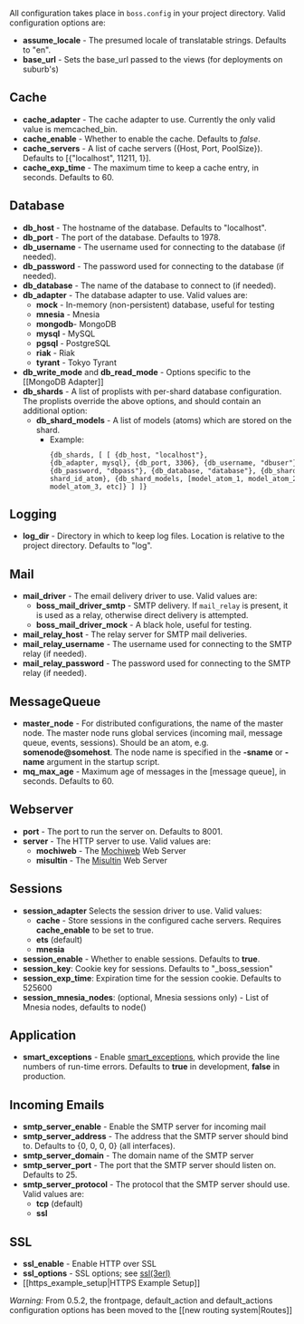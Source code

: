 All configuration takes place in <code>boss.config</code> in your project directory. Valid configuration options are:

* **assume_locale** - The presumed locale of translatable strings. Defaults to "en".
* **base_url** - Sets the base_url passed to the views (for deployments on suburb's)

## Cache

* **cache_adapter** - The cache adapter to use. Currently the only valid value is memcached_bin.
* **cache_enable** - Whether to enable the cache. Defaults to _false_.
* **cache_servers** - A list of cache servers ({Host, Port, PoolSize}). Defaults to [{"localhost", 11211, 1}]. 
* **cache_exp_time** - The maximum time to keep a cache entry, in seconds. Defaults to 60.

## Database

* **db_host** - The hostname of the database. Defaults to "localhost".
* **db_port** - The port of the database. Defaults to 1978.
* **db_username** - The username used for connecting to the database (if needed).
* **db_password** - The password used for connecting to the database (if needed).
* **db_database** - The name of the database to connect to (if needed).
* **db_adapter** - The database adapter to use. Valid values are:
  * **mock** - In-memory (non-persistent) database, useful for testing
  * **mnesia** - Mnesia
  * **mongodb**- MongoDB
  * **mysql** - MySQL
  * **pgsql** - PostgreSQL
  * **riak** - Riak
  * **tyrant** - Tokyo Tyrant
* **db_write_mode** and **db_read_mode** - Options specific to the [[MongoDB Adapter]]
* **db_shards** - A list of proplists with per-shard database configuration. The proplists override the above options, and should contain an additional option: 
  * **db_shard_models** - A list of models (atoms) which are stored on the shard.
    * Example:
        <code><pre>{db_shards, [ 
            [ 
                {db_host, "localhost"}, 
                {db_adapter, mysql}, 
                {db_port, 3306}, 
                {db_username, "dbuser"}, 
                {db_password, "dbpass"}, 
                {db_database, "database"},
                {db_shard_id, shard_id_atom}, 
                {db_shard_models, [model_atom_1, model_atom_2, model_atom_3, etc]} 
            ] 
        ]}</pre></code>

## Logging

* **log_dir** - Directory in which to keep log files. Location is relative to the project directory. Defaults to "log".

## Mail

* **mail_driver** - The email delivery driver to use. Valid values are:
  * **boss_mail_driver_smtp** - SMTP delivery. If <code>mail_relay</code> is present, it is used as a relay, otherwise direct delivery is attempted.
  * **boss_mail_driver_mock** - A black hole, useful for testing.
* **mail_relay_host** - The relay server for SMTP mail deliveries.
* **mail_relay_username** - The username used for connecting to the SMTP relay (if needed).
* **mail_relay_password** - The password used for connecting to the SMTP relay (if needed).

## MessageQueue

* **master_node** - For distributed configurations, the name of the master node.
 The master node runs global services (incoming mail, message queue, events, sessions).
 Should be an atom, e.g. **somenode@somehost**.
 The node name is specified in the **-sname** or **-name** argument in the startup script.
* **mq_max_age** - Maximum age of messages in the [message queue], in seconds. Defaults to 60.

## Webserver

* **port** - The port to run the server on. Defaults to 8001.
* **server** - The HTTP server to use. Valid values are:
  * **mochiweb** - The [Mochiweb](http://code.google.com/p/mochiweb/) Web Server
  * **misultin** - The [Misultin](http://code.google.com/p/misultin/) Web Server

## Sessions

* **session_adapter** Selects the session driver to use. Valid values:
  * **cache** - Store sessions in the configured cache servers. Requires **cache_enable** to be set to true.
  * **ets** (default)
  * **mnesia**
* **session_enable** - Whether to enable sessions. Defaults to **true**.
* **session_key**: Cookie key for sessions. Defaults to "_boss_session"
* **session_exp_time**: Expiration time for the session cookie. Defaults to 525600 
* **session_mnesia_nodes**: (optional, Mnesia sessions only) - List of Mnesia nodes, defaults to node()

## Application

* **smart_exceptions** - Enable [smart_exceptions](https://github.com/thomasl/smart_exceptions), which provide the line numbers of run-time errors. Defaults to **true** in development, **false** in production.

## Incoming Emails

* **smtp_server_enable** - Enable the SMTP server for incoming mail
* **smtp_server_address** - The address that the SMTP server should bind to. Defaults to {0, 0, 0, 0} (all interfaces).
* **smtp_server_domain** - The domain name of the SMTP server
* **smtp_server_port** - The port that the SMTP server should listen on. Defaults to 25.
* **smtp_server_protocol** - The protocol that the SMTP server should use. Valid values are:
  * **tcp** (default)
  * **ssl**

## SSL

* **ssl_enable** - Enable HTTP over SSL
* **ssl_options** - SSL options; see [ssl(3erl)](http://www.erlang.org/doc/man/ssl.html)
* [[https_example_setup|HTTPS Example Setup]]

*Warning:* From 0.5.2, the frontpage, default_action and default_actions configuration options has been moved to the [[new routing system|Routes]]